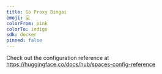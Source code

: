 ```yaml
---
title: Go Proxy Bingai
emoji: 💻
colorFrom: pink
colorTo: indigo
sdk: docker
pinned: false
---
```


Check out the configuration reference at https://huggingface.co/docs/hub/spaces-config-reference
